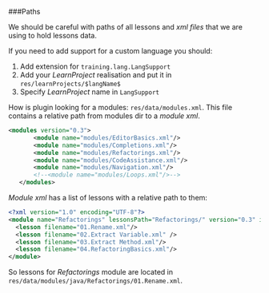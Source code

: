 ###Paths

We should be careful with paths of all lessons and _xml files_ that we are using to hold lessons data. 

If you need to add support for a custom language you should:
1. Add extension for `training.lang.LangSupport`
2. Add your _LearnProject_ realisation and put it in `res/learnProjects/$langName$`
3. Specify _LearnProject_ name in `LangSupport`

How is plugin looking for a modules: `res/data/modules.xml`. This file contains a relative path from modules 
dir to a _module xml_. 
 
```xml
<modules version="0.3">
       <module name="modules/EditorBasics.xml"/>
       <module name="modules/Completions.xml"/>
       <module name="modules/Refactorings.xml"/>
       <module name="modules/CodeAssistance.xml"/>
       <module name="modules/Navigation.xml"/>
       <!--<module name="modules/Loops.xml"/>-->
   </modules>
   ```
   
_Module xml_ has a list of lessons with a relative path to them: 
```xml
<?xml version="1.0" encoding="UTF-8"?>
<module name="Refactorings" lessonsPath="Refactorings/" version="0.3" id="refactorings" fileType="PROJECT" description="Rename, extract variable and method and other refactorings">
  <lesson filename="01.Rename.xml"/>
  <lesson filename="02.Extract Variable.xml" />
  <lesson filename="03.Extract Method.xml"/>
  <lesson filename="04.RefactoringBasics.xml"/>
</module>
```

So lessons for _Refactorings_ module are located in `res/data/modules/java/Refactorings/01.Rename.xml`. 

